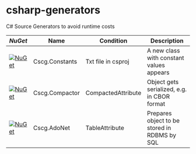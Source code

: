 # csharp-generators
C# Source Generators to avoid runtime costs

| *NuGet* | Name | Condition | Description |
|---|---|---|---|
| [![NuGet](https://img.shields.io/nuget/v/Cscg.Constants.svg)](https://www.nuget.org/packages/Cscg.Constants/) | Cscg.Constants | Txt file in csproj | A new class with constant values appears |
| [![NuGet](https://img.shields.io/nuget/v/Cscg.Compactor.svg)](https://www.nuget.org/packages/Cscg.Compactor/) | Cscg.Compactor | CompactedAttribute | Object gets serialized, e.g. in CBOR format |
| [![NuGet](https://img.shields.io/nuget/v/Cscg.AdoNet.svg)](https://www.nuget.org/packages/Cscg.AdoNet/) | Cscg.AdoNet | TableAttribute | Prepares object to be stored in RDBMS by SQL |
